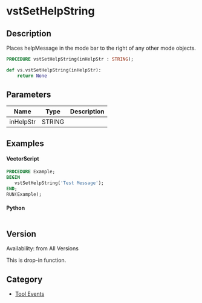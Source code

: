# vstSetHelpString

## Description
Places helpMessage in the mode bar to the right of any other mode objects.

```pascal
PROCEDURE vstSetHelpString(inHelpStr : STRING);
```

```python
def vs.vstSetHelpString(inHelpStr):
    return None
```

## Parameters
|Name|Type|Description|
|---|---|---|
|inHelpStr|STRING|   |

## Examples
#### VectorScript ####
```pascal
PROCEDURE Example;
BEGIN
   vstSetHelpString('Test Message');
END;
RUN(Example);
```
#### Python ####
```python

```

## Version
Availability: from All Versions

This is drop-in function.

## Category
* [Tool Events](../Categories/Tool%20Events.md)
